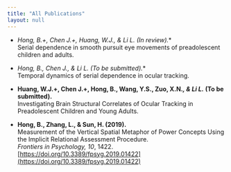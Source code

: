 ```yaml
---
title: "All Publications"
layout: null
---
```


- **Hong, B.+, Chen J.+, Huang, W.J., & Li L.* (In review).**  
  Serial dependence in smooth pursuit eye movements of preadolescent children and adults.

- **Hong, B., Chen J., & Li L.* (To be submitted).**  
  Temporal dynamics of serial dependence in ocular tracking.

- **Huang, W.J.+, Chen J.+, Hong, B., Wang, Y.S., Zuo, X.N.*, & Li L.* (To be submitted).**  
  Investigating Brain Structural Correlates of Ocular Tracking in Preadolescent Children and Young Adults.

- **Hong, B., Zhang, L., & Sun, H. (2019).**  
  Measurement of the Vertical Spatial Metaphor of Power Concepts Using the Implicit Relational Assessment Procedure.  
  *Frontiers in Psychology, 10*, 1422.  
  [https://doi.org/10.3389/fpsyg.2019.01422](https://doi.org/10.3389/fpsyg.2019.01422)
